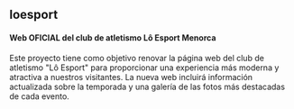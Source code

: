 ## loesport
#### Web OFICIAL del club de atletismo Lô Esport Menorca

Este proyecto tiene como objetivo renovar la página web del club de atletismo "Lô Esport" para proporcionar una experiencia más moderna y atractiva a nuestros visitantes. La nueva web incluirá información actualizada sobre la temporada y una galería de las fotos más destacadas de cada evento.
